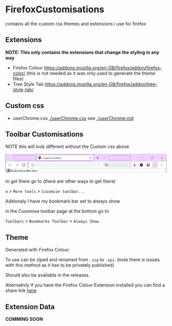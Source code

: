 # FirefoxCustomisations
contains all the custom css themes and extensions i use for firefox

## Extensions
**NOTE: This only contains the extensions that change the styling in any way**
- Firefox Colour https://addons.mozilla.org/en-GB/firefox/addon/firefox-color/ (this is not needed as it was only used to generate the theme files)
- Tree Style Tab https://addons.mozilla.org/en-GB/firefox/addon/tree-style-tab/

## Custom css
- userChrome.css [./userChrome.css](./userChrome.css) see [./userChrome.md](./userChrome.md)

## Toolbar Customisations
NOTE this will look different without the Custom css above

![toolbar customisation image](./ToolbarCustomisation.png)

to get there go to (there are other ways to get there)

`≡` > `More tools` > `Cusomise toolbar...`

Aditionaly I have my bookmark bar set to always show

in the Cusomise toolbar page at the bottom go to

`Toolbars` > `Bookmarks Toolbar` > `Always Show`

## Theme
Generated with Firefox Colour.

To use can be ziped and renamed from `.zip` to `.xpi`. (note there is issues with this method as it has to be privately published)

Should also be available in the releases.

Alternativly if you have the Firefox Colour Extension installed you can find a share link [here](https://color.firefox.com/?theme=XQAAAAJmAQAAAAAAAABBKYhm849SCia73laEGccwS-xMDPsqvXkIbAF6EJDWcx9sS_Bi3JZGE6ZZI2STfI2PTljkk0BgVDr_x5nZIXQTNQvpV_y9uYuRVo-3iuAeC3IhKKigWxnnt8IC9aL4MJRjxEDRWMsuraA9rnFyohT3vrE9RZKNjKeaMRfWTVjoxTeTWfQ0CLgoJUAACix4S9wYQm_9woPubekmFhNQRXEkMoieDj1kPAQWMuXJNZaicOZajWZKGa8e88lwYrrY5u2SXFJ8x36ImRrOaZhMPDx19HQNPbxb-pCTVun__uE9Kw)

## Extension Data
**COMMING SOON**
